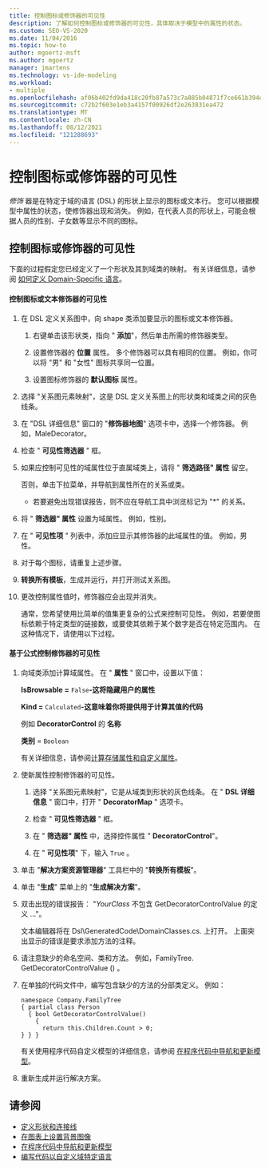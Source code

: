 ```yaml
---
title: 控制图标或修饰器的可见性
description: 了解如何控制图标或修饰器的可见性，具体取决于模型中的属性的状态。
ms.custom: SEO-VS-2020
ms.date: 11/04/2016
ms.topic: how-to
author: mgoertz-msft
ms.author: mgoertz
manager: jmartens
ms.technology: vs-ide-modeling
ms.workload:
- multiple
ms.openlocfilehash: af06b402fd9da418c20fb87a573c7a885b04871f7ce661b394d284491acd5e96
ms.sourcegitcommit: c72b2f603e1eb3a4157f00926df2e263831ea472
ms.translationtype: MT
ms.contentlocale: zh-CN
ms.lasthandoff: 08/12/2021
ms.locfileid: "121288693"
---
```

# <a name="controlling-the-visibility-of-an-icon-or-decorator"></a>控制图标或修饰器的可见性
*修饰* 器是在特定于域的语言 (DSL) 的形状上显示的图标或文本行。 您可以根据模型中属性的状态，使修饰器出现和消失。 例如，在代表人员的形状上，可能会根据人员的性别、子女数等显示不同的图标。

## <a name="controlling-the-visibility-of-an-icon-or-decorator"></a>控制图标或修饰器的可见性
 下面的过程假定您已经定义了一个形状及其到域类的映射。 有关详细信息，请参阅 [如何定义 Domain-Specific 语言](../modeling/how-to-define-a-domain-specific-language.md)。

#### <a name="to-control-the-visibility-of-an-icon-or-text-decorator"></a>控制图标或文本修饰器的可见性

1. 在 DSL 定义关系图中，向 shape 类添加要显示的图标或文本修饰器。

   1. 右键单击该形状类，指向 " **添加**"，然后单击所需的修饰器类型。

   2. 设置修饰器的 **位置** 属性。 多个修饰器可以具有相同的位置。 例如，你可以将 "男" 和 "女性" 图标共享同一位置。

   3. 设置图标修饰器的 **默认图标** 属性。

2. 选择 "关系图元素映射"，这是 DSL 定义关系图上的形状类和域类之间的灰色线条。

3. 在 "DSL 详细信息" 窗口的 "**修饰器地图**" 选项卡中，选择一个修饰器。 例如，MaleDecorator。

4. 检查 " **可见性筛选器** " 框。

5. 如果应控制可见性的域属性位于直属域类上，请将 " **筛选路径" 属性** 留空。

    否则，单击下拉菜单，并导航到属性所在的关系或类。

   - 若要避免出现错误报告，则不应在导航工具中浏览标记为 "*" 的关系。

6. 将 " **筛选器" 属性** 设置为域属性。 例如，性别。

7. 在 " **可见性项** " 列表中，添加应显示其修饰器的此域属性的值。 例如，男性。

8. 对于每个图标，请重复上述步骤。

9. **转换所有模板**，生成并运行，并打开测试关系图。

10. 更改控制属性值时，修饰器应会出现并消失。

    通常，您希望使用比简单的值集更复杂的公式来控制可见性。 例如，若要使图标依赖于特定类型的链接数，或要使其依赖于某个数字是否在特定范围内。 在这种情况下，请使用以下过程。

#### <a name="to-control-the-visibility-of-a-decorator-based-on-a-formula"></a>基于公式控制修饰器的可见性

1. 向域类添加计算域属性。 在 " **属性** " 窗口中，设置以下值：

     **IsBrowsable =** `False`**-这将隐藏用户的属性**    

     **Kind =** `Calculated`**-这意味着你将提供用于计算其值的代码**    

     例如 **DecoratorControl** 的 **名称**

     **类别** = `Boolean`

     有关详细信息，请参阅[计算存储属性和自定义属性](../modeling/calculated-and-custom-storage-properties.md)。

2. 使新属性控制修饰器的可见性。

    1. 选择 "关系图元素映射"，它是从域类到形状的灰色线条。 在 " **DSL 详细信息** " 窗口中，打开 " **DecoratorMap** " 选项卡。

    2. 检查 " **可见性筛选器** " 框。

    3. 在 " **筛选器" 属性** 中，选择控件属性 " **DecoratorControl**"。

    4. 在 " **可见性项**" 下，输入 `True` 。

3. 单击 "**解决方案资源管理器**" 工具栏中的 "**转换所有模板**"。

4. 单击 "**生成**" 菜单上的 "**生成解决方案**"。

5. 双击出现的错误报告： "*YourClass* 不包含 GetDecoratorControlValue 的定义 ..."。

     文本编辑器将在 Dsl\GeneratedCode\DomainClasses.cs. 上打开。 上面突出显示的错误是要求添加方法的注释。

6. 请注意缺少的命名空间、类和方法。  例如，FamilyTree. GetDecoratorControlValue () 。

7. 在单独的代码文件中，编写包含缺少的方法的分部类定义。 例如：

    ```
    namespace Company.FamilyTree
    { partial class Person
      { bool GetDecoratorControlValue()
        {
          return this.Children.Count > 0;
    } } }
    ```

     有关使用程序代码自定义模型的详细信息，请参阅 [在程序代码中导航和更新模型](../modeling/navigating-and-updating-a-model-in-program-code.md)。

8. 重新生成并运行解决方案。

## <a name="see-also"></a>请参阅

- [定义形状和连接线](../modeling/defining-shapes-and-connectors.md)
- [在图表上设置背景图像](../modeling/setting-a-background-image-on-a-diagram.md)
- [在程序代码中导航和更新模型](../modeling/navigating-and-updating-a-model-in-program-code.md)
- [编写代码以自定义域特定语言](../modeling/writing-code-to-customise-a-domain-specific-language.md)